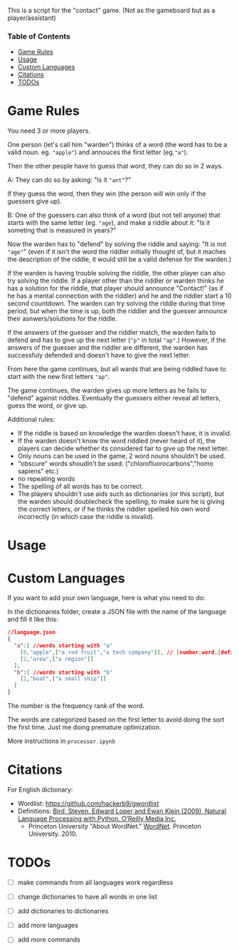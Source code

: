 This is a script for the "contact" game. (Not as the gameboard but as a player/assistant)

### Table of Contents
- [Game Rules](#game-rules)
- [Usage](#usage)
- [Custom Languages](#custom-languages)
- [Citations](#citations)
- [TODOs](#todos)

# Game Rules

You need 3 or more players.

One person (let's call him "warden") thinks of a word (the word has to be a valid noun. eg. `"apple"`) and annouces the first letter (eg.`"a"`).

Then the other people have to guess that word, they can do so in 2 ways.

A: They can do so by asking: "Is it `"ant"`?"

If they guess the word, then they win (the person will win only if the guessers give up).

B: One of the guessers can also think of a word (but not tell anyone) that starts with the same letter (eg. `"age`), and make a riddle about it: "Is it someting that is measured in years?"

Now the warden has to "defend" by solving the riddle and saying: "It is not `"age"`" (even if it isn't the word the riddler initially thought of, but it maches the description of the riddle, it would still be a valid defense for the warden.)

If the warden is having trouble solving the riddle, the other player can also try solving the riddle. If a player other than the riddler or warden thinks he has a solution for the riddle, that player should announce "Contact!" (as if he has a mental connection with the riddler) and he and the riddler start a 10 second countdown. The warden can try solving the riddle during that time period, but when the time is up, both the riddler and the guesser announce their asnwers/solutions for the riddle.

If the answers of the guesser and the riddler match, the warden fails to defend and has to give up the next letter (`"p"` in total `"ap"`.) However, if the answers of the guesser and the riddler are different, the warden has successfuly defended and doesn't have to give the next letter.

From here the game continues, but all wards that are being riddled have to start with the new first letters    `"ap"`.

The game continues, the warden gives up more letters as he fails to "defend" against riddles. Eventually the guessers either reveal all letters, guess the word, or give up.

Additional rules:
- If the riddle is based on knowledge the warden doesn't have, it is invalid.
- If the warden doesn't know the word riddled (never heard of it), the players can decide whether its considered fair to give up the next letter.
- Only nouns can be used in the game, 2 word nouns shouldn't be used.
- "obscure" words shoudln't be used. ("chlorofluorocarbons","homo sapiens" etc.)
- no repeating words
- The spelling of all words has to be correct.
- The players shouldn't use aids such as dictionaries (or this script), but the warden should doublecheck the spelling, to make sure he is giving the correct letters, or if he thinks the riddler spelled his own word incorrectly (in which case the riddle is invalid).

# Usage

# Custom Languages

If you want to add your own language, here is what you need to do:

In the dictionaries folder, create a JSON file with the name of the language and fill it like this:

```json
//language.json
{
  "a":[ //words starting with "a"
    [0,"apple",["a red fruit","a tech company"]], // [number,word,[definitions]]
    [2,"area",["a region"]]
  ],
  "b":[ //words starting with "b"
    [1,"boat",["a small ship"]]
  ]
}
```

The number is the frequency rank of the word. 

The words are categorized based on the first letter to avoid doing the sort the first time. Just me doing premature optimization.

More instructions in `processor.ipynb`

# Citations

For English dictionary:
- Wordlist: https://github.com/hackerb9/gwordlist
- Definitions: [Bird, Steven, Edward Loper and Ewan Klein (2009), Natural Language Processing with Python. O’Reilly Media Inc.](https://www.nltk.org) 
  - Princeton University "About WordNet." [WordNet](https://wordnet.princeton.edu/). Princeton University. 2010. 

# TODOs
- [ ] make commands from all languages work regardless
- [ ] change dictionaries to have all words in one list
- [ ] add dictionaries to dictionaries
- [ ] add more languages
- [ ] add more commands
    